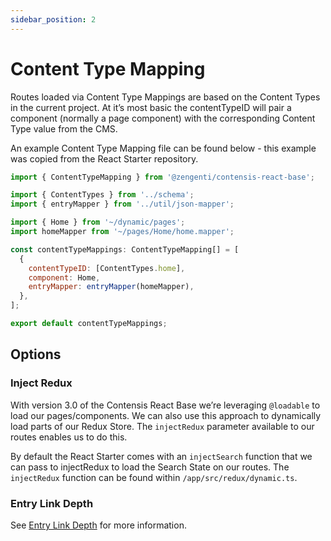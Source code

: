 ```yaml
---
sidebar_position: 2
---
```


# Content Type Mapping

Routes loaded via Content Type Mappings are based on the Content Types in the current project. At it’s most basic the contentTypeID will pair a component (normally a page component) with the corresponding Content Type value from the CMS. 

An example Content Type Mapping file can be found below - this example was copied from the React Starter repository. 

```jsx title="src/app/routes/ContentTypeMappings.ts"
import { ContentTypeMapping } from '@zengenti/contensis-react-base';

import { ContentTypes } from '../schema';
import { entryMapper } from '../util/json-mapper';

import { Home } from '~/dynamic/pages';
import homeMapper from '~/pages/Home/home.mapper';

const contentTypeMappings: ContentTypeMapping[] = [
  {
    contentTypeID: [ContentTypes.home],
    component: Home,
    entryMapper: entryMapper(homeMapper),
  },
];

export default contentTypeMappings;
```

## Options

### Inject Redux

With version 3.0 of the Contensis React Base we’re leveraging `@loadable` to load our pages/components. We can also use this approach to dynamically load parts of our Redux Store. The `injectRedux` parameter available to our routes enables us to do this.

By default the React Starter comes with an `injectSearch` function that we can pass to injectRedux to load the Search State on our routes. The `injectRedux` function can be found within `/app/src/redux/dynamic.ts`.



### Entry Link Depth

See [Entry Link Depth](docs/react-starter/Routing/entry-link-depth) for more information.

